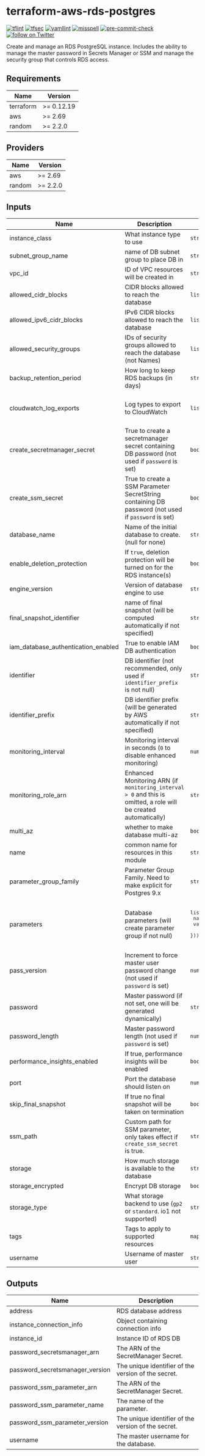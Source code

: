 # terraform-aws-rds-postgres
[![tflint](https://github.com/rhythmictech/terraform-aws-rds-postgres/workflows/tflint/badge.svg?branch=master&event=push)](https://github.com/rhythmictech/terraform-aws-rds-postgres/actions?query=workflow%3Atflint+event%3Apush+branch%3Amaster)
[![tfsec](https://github.com/rhythmictech/terraform-aws-rds-postgres/workflows/tfsec/badge.svg?branch=master&event=push)](https://github.com/rhythmictech/terraform-aws-rds-postgres/actions?query=workflow%3Atfsec+event%3Apush+branch%3Amaster)
[![yamllint](https://github.com/rhythmictech/terraform-aws-rds-postgres/workflows/yamllint/badge.svg?branch=master&event=push)](https://github.com/rhythmictech/terraform-aws-rds-postgres/actions?query=workflow%3Ayamllint+event%3Apush+branch%3Amaster)
[![misspell](https://github.com/rhythmictech/terraform-aws-rds-postgres/workflows/misspell/badge.svg?branch=master&event=push)](https://github.com/rhythmictech/terraform-aws-rds-postgres/actions?query=workflow%3Amisspell+event%3Apush+branch%3Amaster)
[![pre-commit-check](https://github.com/rhythmictech/terraform-aws-rds-postgres/workflows/pre-commit-check/badge.svg?branch=master&event=push)](https://github.com/rhythmictech/terraform-aws-rds-postgres/actions?query=workflow%3Apre-commit-check+event%3Apush+branch%3Amaster)
<a href="https://twitter.com/intent/follow?screen_name=RhythmicTech"><img src="https://img.shields.io/twitter/follow/RhythmicTech?style=social&logo=twitter" alt="follow on Twitter"></a>

Create and manage an RDS PostgreSQL instance. Includes the ability to manage the master password in Secrets Manager or SSM and manage the security group that controls RDS access.


<!-- BEGINNING OF PRE-COMMIT-TERRAFORM DOCS HOOK -->
## Requirements

| Name | Version |
|------|---------|
| terraform | >= 0.12.19 |
| aws | >= 2.69 |
| random | >= 2.2.0 |

## Providers

| Name | Version |
|------|---------|
| aws | >= 2.69 |
| random | >= 2.2.0 |

## Inputs

| Name | Description | Type | Default | Required |
|------|-------------|------|---------|:--------:|
| instance\_class | What instance type to use | `string` | n/a | yes |
| subnet\_group\_name | name of DB subnet group to place DB in | `string` | n/a | yes |
| vpc\_id | ID of VPC resources will be created in | `string` | n/a | yes |
| allowed\_cidr\_blocks | CIDR blocks allowed to reach the database | `list(string)` | `[]` | no |
| allowed\_ipv6\_cidr\_blocks | IPv6 CIDR blocks allowed to reach the database | `list(string)` | `[]` | no |
| allowed\_security\_groups | IDs of security groups allowed to reach the database (not Names) | `list(string)` | `[]` | no |
| backup\_retention\_period | How long to keep RDS backups (in days) | `string` | `5` | no |
| cloudwatch\_log\_exports | Log types to export to CloudWatch | `list(string)` | <pre>[<br>  "postgresql",<br>  "upgrade"<br>]</pre> | no |
| create\_secretmanager\_secret | True to create a secretmanager secret containing DB password (not used if `password` is set) | `bool` | `true` | no |
| create\_ssm\_secret | True to create a SSM Parameter SecretString containing DB password (not used if `password` is set) | `bool` | `false` | no |
| database\_name | Name of the initial database to create. (null for none) | `string` | `null` | no |
| enable\_deletion\_protection | If `true`, deletion protection will be turned on for the RDS instance(s) | `bool` | `true` | no |
| engine\_version | Version of database engine to use | `string` | `"11.5"` | no |
| final\_snapshot\_identifier | name of final snapshot (will be computed automatically if not specified) | `string` | `null` | no |
| iam\_database\_authentication\_enabled | True to enable IAM DB authentication | `bool` | `false` | no |
| identifier | DB identifier (not recommended, only used if `identifier_prefix` is not null) | `string` | `null` | no |
| identifier\_prefix | DB identifier prefix (will be generated by AWS automatically if not specified) | `string` | `null` | no |
| monitoring\_interval | Monitoring interval in seconds (`0` to disable enhanced monitoring) | `number` | `0` | no |
| monitoring\_role\_arn | Enhanced Monitoring ARN (if `monitoring_interval > 0` and this is omitted, a role will be created automatically) | `string` | `null` | no |
| multi\_az | whether to make database multi-az | `bool` | `true` | no |
| name | common name for resources in this module | `string` | `"mysql-postgres"` | no |
| parameter\_group\_family | Parameter Group Family. Need to make explicit for Postgres 9.x | `string` | `""` | no |
| parameters | Database parameters (will create parameter group if not null) | <pre>list(object({<br>    name  = string<br>    value = string<br>  }))</pre> | <pre>[<br>  {<br>    "name": "client_encoding",<br>    "value": "UTF8"<br>  }<br>]</pre> | no |
| pass\_version | Increment to force master user password change (not used if `password` is set) | `number` | `1` | no |
| password | Master password (if not set, one will be generated dynamically) | `string` | `null` | no |
| password\_length | Master password length (not used if `password` is set) | `number` | `30` | no |
| performance\_insights\_enabled | If true, performance insights will be enabled | `bool` | `false` | no |
| port | Port the database should listen on | `number` | `5432` | no |
| skip\_final\_snapshot | If true no final snapshot will be taken on termination | `bool` | `false` | no |
| ssm\_path | Custom path for SSM parameter, only takes effect if `create_ssm_secret` is true. | `string` | `""` | no |
| storage | How much storage is available to the database | `string` | `20` | no |
| storage\_encrypted | Encrypt DB storage | `bool` | `true` | no |
| storage\_type | What storage backend to use (`gp2` or `standard`. io1 not supported) | `string` | `"gp2"` | no |
| tags | Tags to apply to supported resources | `map(string)` | `{}` | no |
| username | Username of master user | `string` | `"postgres"` | no |

## Outputs

| Name | Description |
|------|-------------|
| address | RDS database address |
| instance\_connection\_info | Object containing connection info |
| instance\_id | Instance ID of RDS DB |
| password\_secretsmanager\_arn | The ARN of the SecretManager Secret. |
| password\_secretsmanager\_version | The unique identifier of the version of the secret. |
| password\_ssm\_parameter\_arn | The ARN of the SecretManager Secret. |
| password\_ssm\_parameter\_name | The name of the parameter. |
| password\_ssm\_parameter\_version | The unique identifier of the version of the secret. |
| username | The master username for the database. |

<!-- END OF PRE-COMMIT-TERRAFORM DOCS HOOK -->
